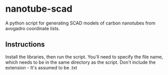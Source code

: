 # nanotube-scad
A python script for generating SCAD models of carbon nanotubes from avogadro coordinate lists.

## Instructions
Install the libraries, then run the script. You'll need to specify the file name, which needs to be in the same directory as the script. Don't include the extension - It's assumed to be .txt
